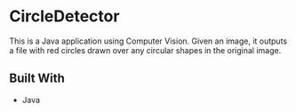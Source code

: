 # CircleDetector

This is a Java application using Computer Vision. Given an image, it outputs a file with red circles drawn over any circular shapes in the original image.

## Built With

* Java
